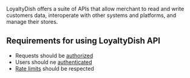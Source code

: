 LoyaltyDish offers a suite of APIs that allow merchant to read and write customers data, interoperate with other systems and platforms, and manage their stores.

## Requirements for using LoyaltyDish API

- Requests should be [authorized](/loyaltydish-docs/authorization)
- Users should ne [authenticated](/loyaltydish-docs/authentication)
- [Rate limits](/loyaltydish-docs/rate_limits_and_error_handling) should be respected
